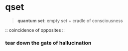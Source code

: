 # qset

> __quantum set__: empty set + cradle of consciousness

:: coincidence of opposites ::

### tear down the gate of hallucination
